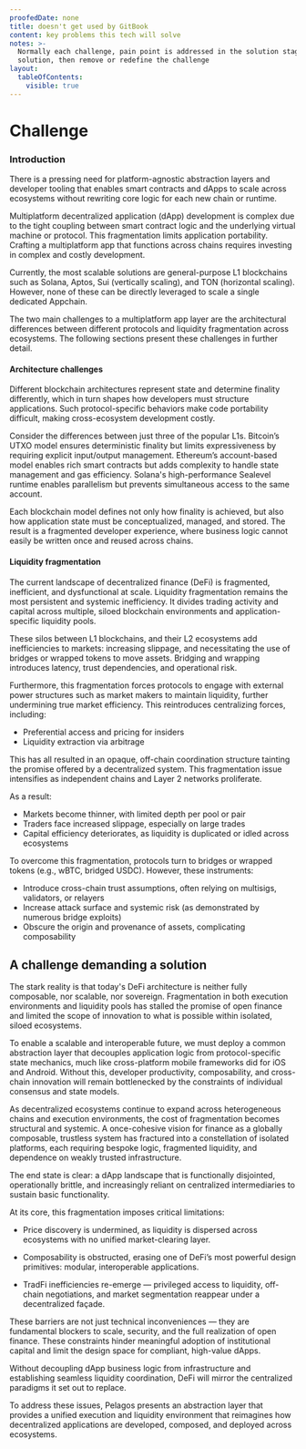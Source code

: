 ```yaml
---
proofedDate: none
title: doesn't get used by GitBook
content: key problems this tech will solve
notes: >-
  Normally each challenge, pain point is addressed in the solution stage IF not
  solution, then remove or redefine the challenge
layout:
  tableOfContents:
    visible: true
---
```


# Challenge

### Introduction

There is a pressing need for platform-agnostic abstraction layers and developer tooling that enables smart contracts and dApps to scale across ecosystems without rewriting core logic for each new chain or runtime. 

Multiplatform decentralized application (dApp) development is complex due to the tight coupling between smart contract logic and the underlying virtual machine or protocol. This fragmentation limits application portability. Crafting a multiplatform app that functions  across chains requires investing in complex and costly development.

Currently, the most scalable solutions are general-purpose L1 blockchains such as Solana, Aptos, Sui (vertically scaling), and TON (horizontal scaling). However, none of these can be directly leveraged to scale a single dedicated Appchain.

The two main challenges to a multiplatform app layer are the architectural differences between different protocols and liquidity fragmentation across ecosystems. The following sections present these challenges in further detail.

#### Architecture challenges

Different blockchain architectures represent state and determine finality differently, which in turn shapes how developers must structure applications. Such protocol-specific behaviors make code portability difficult, making cross-ecosystem development costly.

Consider the differences between just three of the popular L1s. Bitcoin’s UTXO model ensures deterministic finality but limits expressiveness by requiring explicit input/output management. Ethereum’s account-based model enables rich smart contracts but adds complexity to handle state management and gas efficiency. Solana's high-performance Sealevel runtime enables parallelism but prevents simultaneous access to the same account.

Each blockchain model defines not only how finality is achieved, but also how application state must be conceptualized, managed, and stored. The result is a fragmented developer experience, where business logic cannot easily be written once and reused across chains.

#### Liquidity fragmentation

The current landscape of decentralized finance (DeFi) is fragmented, inefficient, and  dysfunctional at scale. Liquidity fragmentation remains the most persistent and systemic inefficiency. It divides trading activity and capital across multiple, siloed blockchain environments and application-specific liquidity pools.

These silos between L1 blockchains, and their L2 ecosystems add inefficiencies to markets: increasing slippage, and necessitating the use of bridges or wrapped tokens to move assets. Bridging and wrapping introduces latency, trust dependencies, and operational risk.

Furthermore, this fragmentation forces protocols to engage with external power structures such as market makers to maintain liquidity, further undermining true market efficiency. This reintroduces centralizing forces, including:

* Preferential access and pricing for insiders
* Liquidity extraction via arbitrage

This has all resulted in an opaque, off-chain coordination structure tainting the promise offered by a decentralized system. This fragmentation issue intensifies as independent chains and Layer 2 networks proliferate.

As a result:

* Markets become thinner, with limited depth per pool or pair
* Traders face increased slippage, especially on large trades
* Capital efficiency deteriorates, as liquidity is duplicated or idled across ecosystems

To overcome this fragmentation, protocols turn to bridges or wrapped tokens (e.g., wBTC, bridged USDC). However, these instruments:

* Introduce cross-chain trust assumptions, often relying on multisigs, validators, or relayers
* Increase attack surface and systemic risk (as demonstrated by numerous bridge exploits)
* Obscure the origin and provenance of assets, complicating composability

## A challenge demanding a solution

The stark reality is that today's DeFi architecture is neither fully composable, nor scalable, nor sovereign. Fragmentation in both execution environments and liquidity pools has stalled the promise of open finance and limited the scope of innovation to what is possible within isolated, siloed ecosystems.

To enable a scalable and interoperable future, we must deploy a common abstraction layer that decouples application logic from protocol-specific state mechanics, much like cross-platform mobile frameworks did for iOS and Android. Without this, developer productivity, composability, and cross-chain innovation will remain bottlenecked by the constraints of individual consensus and state models.

As decentralized ecosystems continue to expand across heterogeneous chains and execution environments, the cost of fragmentation becomes structural and systemic. A once-cohesive vision for finance as a globally composable, trustless system has fractured into a constellation of isolated platforms, each requiring bespoke logic, fragmented liquidity, and dependence on weakly trusted infrastructure.

The end state is clear: a dApp landscape that is functionally disjointed, operationally brittle, and increasingly reliant on centralized intermediaries to sustain basic functionality.

At its core, this fragmentation imposes critical limitations:

- Price discovery is undermined, as liquidity is dispersed across ecosystems with no unified market-clearing layer.

- Composability is obstructed, erasing one of DeFi’s most powerful design primitives: modular, interoperable applications.

- TradFi inefficiencies re-emerge — privileged access to liquidity, off-chain negotiations, and market segmentation reappear under a decentralized façade.

These barriers are not just technical inconveniences — they are fundamental blockers to scale, security, and the full realization of open finance. These constraints hinder meaningful adoption of institutional capital and limit the design space for compliant, high-value dApps.

Without decoupling dApp business logic from infrastructure and establishing seamless liquidity coordination, DeFi will mirror the centralized paradigms it set out to replace.

To address these issues, Pelagos presents an abstraction layer that provides a unified execution and liquidity environment that reimagines how decentralized applications are developed, composed, and deployed across ecosystems.

